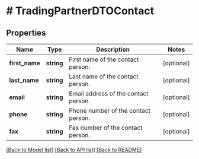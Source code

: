 # # TradingPartnerDTOContact

## Properties

Name | Type | Description | Notes
------------ | ------------- | ------------- | -------------
**first_name** | **string** | First name of the contact person. | [optional]
**last_name** | **string** | Last name of the contact person. | [optional]
**email** | **string** | Email address of the contact person. | [optional]
**phone** | **string** | Phone number of the contact person. | [optional]
**fax** | **string** | Fax number of the contact person. | [optional]

[[Back to Model list]](../../README.md#models) [[Back to API list]](../../README.md#endpoints) [[Back to README]](../../README.md)

